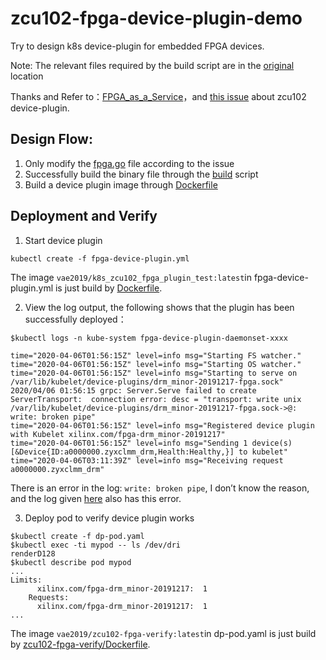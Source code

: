 # zcu102-fpga-device-plugin-demo
Try to design k8s device-plugin for embedded FPGA devices.

Note: The relevant files required by the build script are in the [original](https://github.com/Xilinx/FPGA_as_a_Service/tree/master/k8s-fpga-device-plugin) location

Thanks and Refer to：[FPGA_as_a_Service](https://github.com/xuhz/FPGA_as_a_Service)，and [this issue](https://github.com/Xilinx/FPGA_as_a_Service/issues/6) about zcu102 device-plugin.
## Design Flow:
1. Only modify the [fpga.go](https://github.com/Vae1997/zcu102-fpga-device-plugin-demo/blob/master/fpga.go) file according to the issue
2. Successfully build the binary file through the [build](https://github.com/Vae1997/zcu102-fpga-device-plugin-demo/blob/master/build) script
3. Build a device plugin image through [Dockerfile](https://github.com/Vae1997/zcu102-fpga-device-plugin-demo/blob/master/Dockerfile)
## Deployment and Verify
1. Start device plugin
```
kubectl create -f fpga-device-plugin.yml
```
The image ```vae2019/k8s_zcu102_fpga_plugin_test:latest```in fpga-device-plugin.yml is just build by [Dockerfile](https://github.com/Vae1997/zcu102-fpga-device-plugin-demo/blob/master/Dockerfile).

2. View the log output, the following shows that the plugin has been successfully deployed：
```
$kubectl logs -n kube-system fpga-device-plugin-daemonset-xxxx

time="2020-04-06T01:56:15Z" level=info msg="Starting FS watcher."
time="2020-04-06T01:56:15Z" level=info msg="Starting OS watcher."
time="2020-04-06T01:56:15Z" level=info msg="Starting to serve on /var/lib/kubelet/device-plugins/drm_minor-20191217-fpga.sock"
2020/04/06 01:56:15 grpc: Server.Serve failed to create ServerTransport:  connection error: desc = "transport: write unix /var/lib/kubelet/device-plugins/drm_minor-20191217-fpga.sock->@: write: broken pipe"
time="2020-04-06T01:56:15Z" level=info msg="Registered device plugin with Kubelet xilinx.com/fpga-drm_minor-20191217"
time="2020-04-06T01:56:15Z" level=info msg="Sending 1 device(s) [&Device{ID:a0000000.zyxclmm_drm,Health:Healthy,}] to kubelet"
time="2020-04-06T03:11:39Z" level=info msg="Receiving request a0000000.zyxclmm_drm"
```
There is an error in the log: ```write: broken pipe```, I don’t know the reason, and the log given [here](https://github.com/xuhz/FPGA_as_a_Service/tree/master/k8s-fpga-device-plugin/trunk#check-status-of-daemonset) also has this error.

3. Deploy pod to verify device plugin works
```
$kubectl create -f dp-pod.yaml
$kubectl exec -ti mypod -- ls /dev/dri
renderD128
$kubectl describe pod mypod
...
Limits:
      xilinx.com/fpga-drm_minor-20191217:  1
    Requests:
      xilinx.com/fpga-drm_minor-20191217:  1
...
```
The image ```vae2019/zcu102-fpga-verify:latest```in dp-pod.yaml is just build by [zcu102-fpga-verify/Dockerfile](https://github.com/Vae1997/zcu102-fpga-device-plugin-demo/blob/master/zcu102-fpga-verify/Dockerfile).
